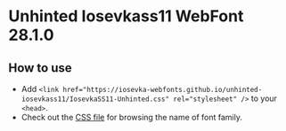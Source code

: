 # Unhinted Iosevkass11 WebFont 28.1.0

## How to use

- Add `<link href="https://iosevka-webfonts.github.io/unhinted-iosevkass11/IosevkaSS11-Unhinted.css" rel="stylesheet" />` to your `<head>`.
- Check out the [CSS file](./IosevkaSS11-Unhinted.css) for browsing the name of font family.
